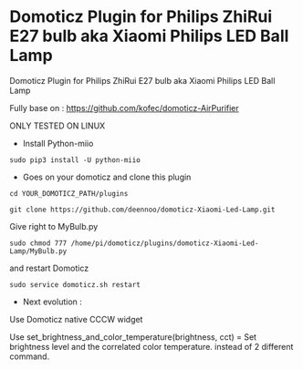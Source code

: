 # Domoticz Plugin for Philips ZhiRui E27 bulb aka Xiaomi Philips LED Ball Lamp


Domoticz Plugin for Philips ZhiRui E27 bulb aka Xiaomi Philips LED Ball Lamp

Fully base on : https://github.com/kofec/domoticz-AirPurifier

ONLY TESTED ON LINUX


- Install Python-miio 
```
sudo pip3 install -U python-miio
```

- Goes on your domoticz and clone this plugin
```
cd YOUR_DOMOTICZ_PATH/plugins

git clone https://github.com/deennoo/domoticz-Xiaomi-Led-Lamp.git
```
Give right to MyBulb.py
```
sudo chmod 777 /home/pi/domoticz/plugins/domoticz-Xiaomi-Led-Lamp/MyBulb.py
```
and restart Domoticz
```
sudo service domoticz.sh restart
```

- Next evolution : 

Use Domoticz native CCCW widget

Use set_brightness_and_color_temperature(brightness, cct) = Set brightness level and the correlated color temperature. instead of 2 different command.



